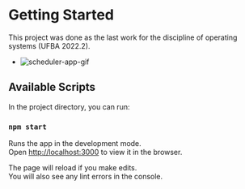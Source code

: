 # Getting Started

This project was done as the last work for the discipline of operating systems (UFBA 2022.2).
- ![scheduler-app-gif](https://user-images.githubusercontent.com/62779767/208787459-1c83eca9-364c-4f6e-8704-20aa1de01e06.gif)

## Available Scripts

In the project directory, you can run:

### `npm start`

Runs the app in the development mode.\
Open [http://localhost:3000](http://localhost:3000) to view it in the browser.

The page will reload if you make edits.\
You will also see any lint errors in the console.